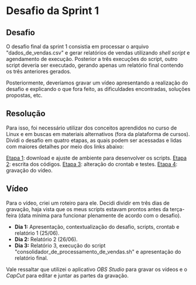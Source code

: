 # Desafio da Sprint 1
## Desafio
O desafio final da sprint 1 consistia em processar o arquivo "dados_de_vendas.csv" e gerar relatórios de vendas utilizando *shell script* e agendamento de execução. Posterior a três execuções do script, outro script deveria ser executado, gerando apenas um relatório final contendo os três anteriores gerados.

Posteriormente, deveríamos gravar um vídeo apresentando a realização do desafio e explicando o que fora feito, as dificuldades encontradas, soluções propostas, etc.

## Resolução
Para isso, foi necessário utilizar dos conceitos aprendidos no curso de Linux e em buscas em materiais alternativos (fora da plataforma de cursos). Dividi o desafio em quatro etapas, as quais podem ser acessadas e lidas com maiores detalhes por meio dos links abaixo:

[Etapa 1](etapas/etapa-1/entrega.txt): download e ajuste de ambiente para desenvolver os scripts.
[Etapa 2](etapas/etapa-2/entrega.txt): escrita dos códigos.
[Etapa 3](etapas/etapa-3/entrega.txt): alteração do crontab e testes.
[Etapa 4](etapas/etapa-4/entrega.txt): gravação do vídeo.

## Vídeo
Para o vídeo, criei um roteiro para ele. Decidi dividir em três dias de gravação, haja vista que os meus scripts estavam prontos antes da terça-feira (data mínima para funcionar plenamente de acordo com o desafio).

- **Dia 1:** Apresentação, contextualização do desafio, scripts, crontab e relatório 1 (25/06).
- **Dia 2:** Relatório 2 (26/06).
- **Dia 3:** Relatório 3, execução do script "consolidador_de_processamento_de_vendas.sh" e apresentação do relatório final.

Vale ressaltar que utilizei o aplicativo *OBS Studio* para gravar os vídeos e o *CapCut* para editar e juntar as partes da gravação.